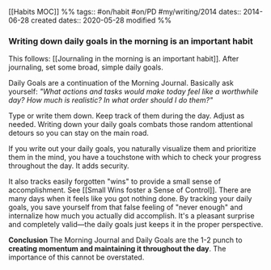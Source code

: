 [[Habits MOC]]
%% 
tags:: #on/habit #on/PD #my/writing/2014 
dates:: 2014-06-28 created
dates:: 2020-05-28 modified %%
### Writing down daily goals in the morning is an important habit
This follows: [[Journaling in the morning is an important habit]]. After journaling, set some broad, simple daily goals.

Daily Goals are a continuation of the Morning Journal. Basically ask yourself: *"What actions and tasks would make today feel like a worthwhile day? How much is realistic? In what order should I do them?"*

Type or write them down. Keep track of them during the day. Adjust as needed. Writing down your daily goals combats those random attentional detours so you can stay on the main road. 

If you write out your daily goals, you naturally visualize them and prioritize them in the mind, you have a touchstone with which to check your progress throughout the day. It adds security.

It also tracks easily forgotten "wins" to provide a small sense of accomplishment. See [[Small Wins foster a Sense of Control]]. There are many days when it feels like you got nothing done. By tracking your daily goals, you save yourself from that false feeling of "never enough" and internalize how much you actually did accomplish. It's a pleasant surprise and completely valid—the daily goals just keeps it in the proper perspective.

**Conclusion**
The Morning Journal and Daily Goals are the 1-2 punch to **creating momentum and maintaining it throughout the day**. The importance of this cannot be overstated.